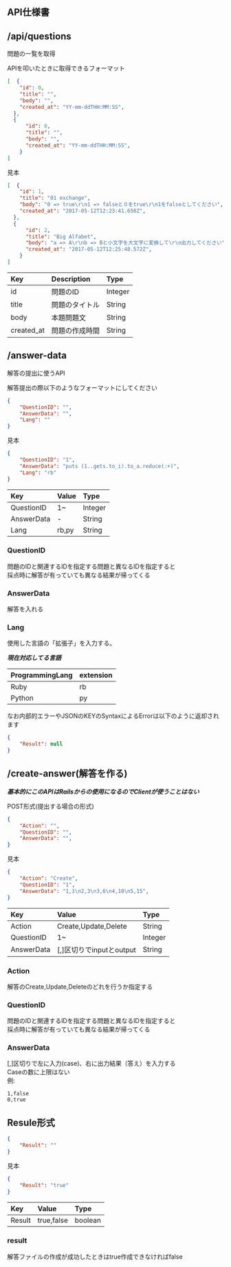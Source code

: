 ## API仕様書

## /api/questions
問題の一覧を取得

APIを叩いたときに取得できるフォーマット

~~~json
[  {
    "id": 0,
    "title": "",
    "body": "",
    "created_at": "YY-mm-ddTHH:MM:SS",
  },
  {
      "id": 0,
      "title": "",
      "body": "",
      "created_at": "YY-mm-ddTHH:MM:SS",
    }
]
~~~

見本

~~~json
[  {
    "id": 1,
    "title": "01 exchange",
    "body": "0 => true\r\n1 => falseと０をtrue\r\n1をfalseとしてください",
    "created_at": "2017-05-12T12:23:41.650Z",
  },
  {
      "id": 2,
      "title": "Big Alfabet",
      "body": "a => A\r\nb => Bと小文字を大文字に変換して\r\n出力してください",
      "created_at": "2017-05-12T12:25:48.572Z",
    }
]
~~~

|Key|Description|Type|
|:--|:--|:--|
|id|問題のID|Integer|
|title|問題のタイトル|String|
|body|本題問題文|String|
|created_at|問題の作成時間|String|

## /answer-data
解答の提出に使うAPI

解答提出の際以下のようなフォーマットにしてください
~~~json
{
    "QuestionID": "",
    "AnswerData": "",
    "Lang": ""
}
~~~

見本

~~~json
{
    "QuestionID": "1",
    "AnswerData": "puts (1..gets.to_i).to_a.reduce(:+)",
    "Lang": "rb"
}
~~~

|Key|Value|Type|
|:--|:--|:--|
|QuestionID|1~|Integer|
|AnswerData|-|String|
|Lang|rb,py|String|

### QuestionID
問題のIDと関連するIDを指定する問題と異なるIDを指定すると  
採点時に解答が有っていても異なる結果が帰ってくる  

### AnswerData
解答を入れる

### Lang
使用した言語の「拡張子」を入力する。  

***現在対応してる言語*** 

|ProgrammingLang|extension|
|:--|:--|
|Ruby|rb|
|Python|py|

なお内部的エラーやJSONのKEYのSyntaxによるErrorは以下のように返却されます

~~~json
{
    "Result": null
}
~~~

## /create-answer(解答を作る)
***基本的にこのAPIはRailsからの使用になるのでClientが使うことはない***

POST形式(提出する場合の形式)

~~~json
{
    "Action": "",
    "QuestionID": "",
    "AnswerData": "",
}
~~~

見本

~~~json
{
    "Action": "Create",
    "QuestionID": "1",
    "AnswerData": "1,1\n2,3\n3,6\n4,10\n5,15",
}
~~~

|Key|Value|Type|
|:--|:--|:--|
|Action|Create,Update,Delete|String|
|QuestionID|1~|Integer|
|AnswerData|[,]区切りでinputとoutput|String|

### Action
解答のCreate,Update,Deleteのどれを行うか指定する

### QuestionID
問題のIDと関連するIDを指定する問題と異なるIDを指定すると  
採点時に解答が有っていても異なる結果が帰ってくる  

### AnswerData
[,]区切りで左に入力(case)、右に出力結果（答え）を入力する  
Caseの数に上限はない  
例:

~~~
1,false
0,true
~~~

## Resule形式

~~~json
{
    "Result": ""
}
~~~

見本

~~~json
{
    "Result": "true"
}
~~~

|Key|Value|Type|
|:--|:--|:--|
|Result|true,false|boolean|

### result 
解答ファイルの作成が成功したときはtrue作成できなければfalse
